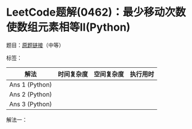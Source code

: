 # LeetCode题解(0462)：最少移动次数使数组元素相等II(Python)

题目：[原题链接](https://leetcode-cn.com/problems/minimum-moves-to-equal-array-elements-ii/)（中等）

标签：

| 解法           | 时间复杂度 | 空间复杂度 | 执行用时 |
| -------------- | ---------- | ---------- | -------- |
| Ans 1 (Python) |            |            |          |
| Ans 2 (Python) |            |            |          |
| Ans 3 (Python) |            |            |          |

解法一：

